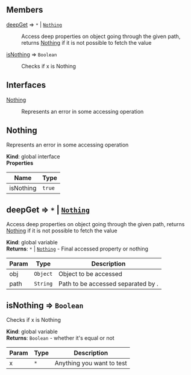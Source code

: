 ## Members

<dl>
<dt><a href="#deepGet">deepGet</a> ⇒ <code>*</code> | <code><a href="#Nothing">Nothing</a></code></dt>
<dd><p>Access deep properties on object going through the given path,
returns <a href="#Nothing">Nothing</a> if it is not possible to fetch the value</p>
</dd>
<dt><a href="#isNothing">isNothing</a> ⇒ <code>Boolean</code></dt>
<dd><p>Checks if x is Nothing</p>
</dd>
</dl>

## Interfaces

<dl>
<dt><a href="#Nothing">Nothing</a></dt>
<dd><p>Represents an error in some accessing operation</p>
</dd>
</dl>

<a name="Nothing"></a>

## Nothing
Represents an error in some accessing operation

**Kind**: global interface  
**Properties**

| Name | Type |
| --- | --- |
| isNothing | <code>true</code> | 

<a name="deepGet"></a>

## deepGet ⇒ <code>\*</code> \| [<code>Nothing</code>](#Nothing)
Access deep properties on object going through the given path,
returns [Nothing](#Nothing) if it is not possible to fetch the value

**Kind**: global variable  
**Returns**: <code>\*</code> \| [<code>Nothing</code>](#Nothing) - Final accessed property or nothing  

| Param | Type | Description |
| --- | --- | --- |
| obj | <code>Object</code> | Object to be accessed |
| path | <code>String</code> | Path to be accessed separated by . |

<a name="isNothing"></a>

## isNothing ⇒ <code>Boolean</code>
Checks if x is Nothing

**Kind**: global variable  
**Returns**: <code>Boolean</code> - whether it's equal or not  

| Param | Type | Description |
| --- | --- | --- |
| x | <code>\*</code> | Anything you want to test |

